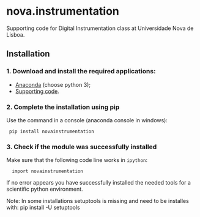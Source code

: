 nova.instrumentation
====================

Supporting code for Digital Instrumentation class at Universidade Nova de Lisboa.


## **Installation**

### 1. Download and install the required applications:
* [Anaconda](https://www.anaconda.com/download) (choose python 3);
* [Supporting code](https://github.com/hgamboa/novainstrumentation).

### 2. Complete the installation using pip

Use the command in a console (anaconda console in windows):

     pip install novainstrumentation


### 3. Check if the module was successfully installed  
Make sure that the following code line works in `ipython`:

      import novainstrumentation

If no error appears you have successfully installed the needed tools for a scientific python environment.

Note: In some installations setuptools is missing and need to be installes with: pip install -U setuptools
